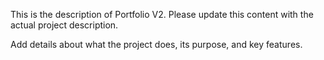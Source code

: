 This is the description of Portfolio V2. Please update this content with the actual project description.

Add details about what the project does, its purpose, and key features.
